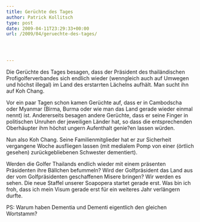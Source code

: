```yaml
---
title: Gerüchte des Tages
author: Patrick Kollitsch
type: post
date: 2009-04-11T23:29:33+00:00
url: /2009/04/geruechte-des-tages/




---
```

Die Gerüchte des Tages besagen, dass der Präsident des thailändischen Profigolferverbandes sich endlich wieder (wenngleich auch auf Umwegen und höchst illegal) im Land des erstarrten Lächelns aufhält. Man sucht ihn auf Koh Chang. 

Vor ein paar Tagen schon kamen Gerüchte auf, dass er in Cambodscha oder Myanmar (Birma, Burma oder wie man das Land gerade wieder einmal nennt) ist. Andererseits besagen andere Gerüchte, dass er seine Finger in politischen Unruhen der jeweiligen Länder hat, so dass die entsprechenden Oberhäupter ihm höchst ungern Aufenthalt genie?en lassen würden. 

Nun also Koh Chang. Seine Familienmitglieder hat er zur Sicherheit vergangene Woche ausfliegen lassen (mit medialem Pomp von einer (örtlich gesehen) zurückgebliebenen Schwester dementiert). 

Werden die Golfer Thailands endlich wieder mit einem präsenten Präsidenten ihre Bällchen befummeln? Wird der Golfpräsident das Land aus der vom Golfpräsidenten geschaffenen Misere bringen? Wir werden es sehen. Die neue Staffel unserer Soapopera startet gerade erst. Was bin ich froh, dass ich mein Visum gerade erst für ein weiteres Jahr verlängern durfte.

PS: Warum haben Dementia und Dementi eigentlich den gleichen Wortstamm?